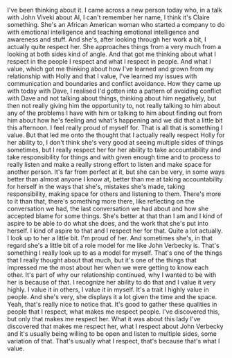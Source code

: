 I've been thinking about it. I came across a new person today who, in a talk with John
Viveki about AI, I can't remember her name, I think it's Claire something. She's an African
American woman who started a company to do with emotional intelligence and teaching emotional
intelligence and awareness and stuff. And she's, after looking through her work a bit,
I actually quite respect her. She approaches things from a very much from a looking at
both sides kind of angle. And that got me thinking about what I respect in the people
I respect and what I respect in people. And what I value, which got me thinking about
how I've learned and grown from my relationship with Holly and that I value, I've learned
my issues with communication and boundaries and conflict avoidance. How they came up with
today with Dave, I realised I'd gotten into a pattern of avoiding conflict with Dave and
not talking about things, thinking about him negatively, but then not really giving him
the opportunity to, not really talking to him about any of the problems I have with
him or talking to him about finding out from him about how he's feeling and what's happening
and we did that a little bit this afternoon. I feel really proud of myself for. That is
all that is something I value. But that led me onto the thought that I actually really
respect Holly for her ability to, I don't think she's very good at seeing multiple sides of
things sometimes, but I really respect her for her ability to take accountability and
take responsibility for things and with given enough time and to process to really listen
and make a really strong effort to listen and make space for another person. It's far
from perfect at it, but she can be very, in some ways better than almost anyone I know
at, better than me at taking accountability for herself in the ways that she's, mistakes
she's made, taking responsibility, making space for others and listening to them. There's
more to it than that, there's something more there, like reflecting on the conversation
we had, the last conversation we had about and how she accepted blame for some things.
She's better at that than I am and I kind of aspire to be able to do what she does,
and the work that she's put into herself. I kind of aspire to that and I respect her
for that. Quite a lot actually. I look up to her a little bit. I'm proud of her. And
sometimes she's, in that regard she's a little bit of a role model for me like John Verbecky
is. That's something I really look up to as a model for myself. That's one of the things
that I really thought about that much, but it's one of the things that impressed me the
most about her when we were getting to know each other. It's part of why our relationship
continued, why I wanted to be with her is because of that. I recognize her ability to
do that and I value it very highly. I value it in others, I value it in myself. It's a
trait I highly value in people. And she's very, she displays it a lot given the time
and the space. Yeah, that's really nice to notice that. It's good to gather these qualities
in people that I respect, what makes me respect people. I've discovered this, but only that
makes me respect her. What it was about this lady I've discovered that makes me respect
her, what I respect about John Verbecky and it's usually being willing to be open and listen
to multiple sides, some variation of that. That's usually what I respect, that's because
that's what I value.
